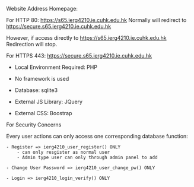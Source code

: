 Website Address Homepage: 

For HTTP 80:
https://s65.ierg4210.ie.cuhk.edu.hk Normally will redirect to https://secure.s65.ierg4210.ie.cuhk.edu.hk

However, if access directly to https://s65.ierg4210.ie.cuhk.edu.hk
Redirection will stop.

For HTTPS 443:
https://secure.s65.ierg4210.ie.cuhk.edu.hk

-   Local Environment Required: PHP

-   No framework is used

-   Database: sqlite3

-   External JS Library: JQuery

-   External CSS: Boostrap 

For Security Concerns

Every user actions can only access one corresponding database function:

    - Register => ierg4210_user_register() ONLY
        - can only resgister as normal user
        - Admin type user can only through admin panel to add

    - Change User Password => ierg4210_user_change_pw() ONLY

    - Login => ierg4210_login_verify() ONLY

